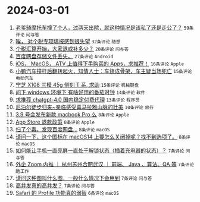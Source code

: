 # 2024-03-01

1. [老爹骑摩托车撞了个人，过两天出院，就这种情况是该私了还是走公了？](https://www.v2ex.com/t/1019678) `59条评论` `问与答`
1. [唉， 对个税专项填报感到很失望](https://www.v2ex.com/t/1019677) `32条评论` `随想`
1. [个税汇算开始，大家退或补多少？](https://www.v2ex.com/t/1019645) `28条评论` `问与答`
1. [百度网盘存储文件丢失。](https://www.v2ex.com/t/1019663) `27条评论` `Android`
1. [iOS， MacOS， ATV 上值得下手购买的 Apps，求推荐！](https://www.v2ex.com/t/1019674) `16条评论` `Apple`
1. [小鹏汽车撞杆后翻转起火，知情人士：车烧成骨架，车主疑当场死亡](https://www.v2ex.com/t/1019693) `15条评论` `电动汽车`
1. [宁芝 X108 三模 45g 侧刻 T 系, 求助](https://www.v2ex.com/t/1019662) `15条评论` `机械键盘`
1. [问下 windows 环境下 有啥好用的番茄时钟](https://www.v2ex.com/t/1019656) `14条评论` `软件`
1. [求推荐 chatgpt-4.0 国内稳定付费代理](https://www.v2ex.com/t/1019667) `13条评论` `程序员`
1. [尼泊尔徒步归来~亲临感受喜马拉雅山脉的壮美](https://www.v2ex.com/t/1019672) `10条评论` `旅行`
1. [3.9 号会发布新款 macbook Pro 么](https://www.v2ex.com/t/1019687) `8条评论` `Apple`
1. [App Store 退款政策](https://www.v2ex.com/t/1019686) `8条评论` `Apple`
1. [扫了个毒，发现百度网盘…](https://www.v2ex.com/t/1019658) `8条评论` `macOS`
1. [请问一下，这个图标在 macOS14 上要怎么关闭掉呢？找不到选项了。](https://www.v2ex.com/t/1019657) `8条评论` `macOS`
1. [如何能让手机一直亮屏一直处于解锁状态（插着充电器的状态）？](https://www.v2ex.com/t/1019694) `7条评论` `问与答`
1. [外企 Zoom 内推 ｜ 杭州苏州合肥武汉 ｜ 前端、 Java 、算法、QA 等](https://www.v2ex.com/t/1019681) `7条评论` `酷工作`
1. [请问这种图叫什么图，一般什么情况下会用到](https://www.v2ex.com/t/1019676) `7条评论` `问与答`
1. [高并发真的高并发？](https://www.v2ex.com/t/1019675) `7条评论` `问与答`
1. [Safari 的 Profile 功能真的弱智](https://www.v2ex.com/t/1019679) `6条评论` `macOS`
